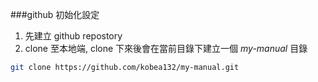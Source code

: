 ###github 初始化設定

1.  先建立 github repostory
2.  clone 至本地端, clone 下來後會在當前目錄下建立一個 *_my-manual_* 目錄

```sh
git clone https://github.com/kobea132/my-manual.git
```
